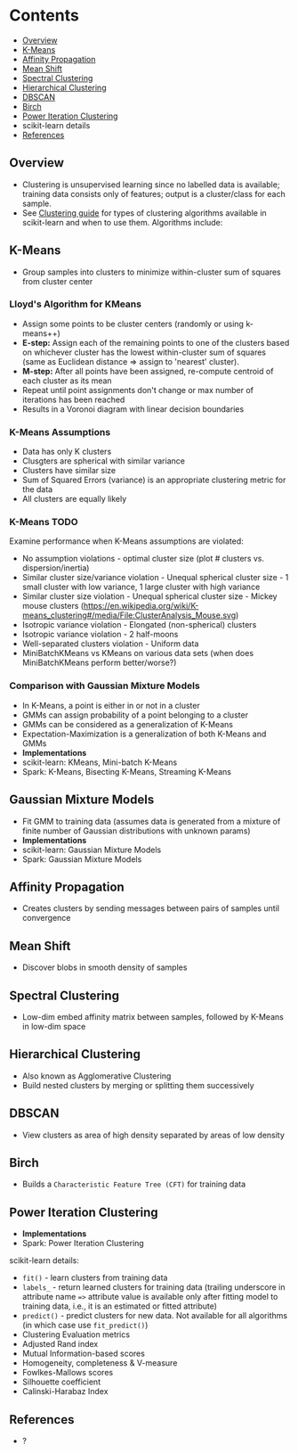# Contents
* [Overview](#overview)
* [K-Means](#k-means)
* [Affinity Propagation](#affinity-propagation)
* [Mean Shift](#mean-shift)
* [Spectral Clustering](#spectral-clustering)
* [Hierarchical Clustering](#hierarhical-clustering)
* [DBSCAN](#dbscan)
* [Birch](#birch)
* [Power Iteration Clustering](#power-iteration-clustering)
* scikit-learn details
* [References](#references)

## Overview
* Clustering is unsupervised learning since no labelled data is available; training data consists only of features; output is a cluster/class for each sample.
* See [Clustering guide](http://scikit-learn.org/stable/modules/clustering.html) for types of clustering algorithms available in scikit-learn and when to use them. Algorithms include:

## K-Means
* Group samples into clusters to minimize within-cluster sum of squares from cluster center

### Lloyd's Algorithm for KMeans
* Assign some points to be cluster centers (randomly or using k-means++)
* **E-step:** Assign each of the remaining points to one of the clusters based on whichever cluster has the lowest within-cluster sum of squares (same as Euclidean distance => assign to 'nearest' cluster).
* **M-step:** After all points have been assigned, re-compute centroid of each cluster as its mean
* Repeat until point assignments don't change or max number of iterations has been reached
* Results in a Voronoi diagram with linear decision boundaries

### K-Means Assumptions
* Data has only K clusters
* Clusgters are spherical with similar variance
* Clusters have similar size
* Sum of Squared Errors (variance) is an appropriate clustering metric for the data
* All clusters are equally likely

### K-Means TODO
Examine performance when K-Means assumptions are violated:
* No assumption violations - optimal cluster size (plot # clusters vs. dispersion/inertia)
* Similar cluster size/variance violation - Unequal spherical cluster size - 1 small cluster with low variance, 1 large cluster with high variance
* Similar cluster size violation - Unequal spherical cluster size - Mickey mouse clusters (https://en.wikipedia.org/wiki/K-means_clustering#/media/File:ClusterAnalysis_Mouse.svg)
* Isotropic variance violation - Elongated (non-spherical) clusters
* Isotropic variance violation - 2 half-moons
* Well-separated clusters violation - Uniform data
* MiniBatchKMeans vs KMeans on various data sets (when does MiniBatchKMeans perform better/worse?)

### Comparison with Gaussian Mixture Models
* In K-Means, a point is either in or not in a cluster
* GMMs can assign probability of a point belonging to a cluster
* GMMs can be considered as a generalization of K-Means
* Expectation-Maximization is a generalization of both K-Means and GMMs
* **Implementations**
 * scikit-learn: KMeans, Mini-batch K-Means
 * Spark: K-Means, Bisecting K-Means, Streaming K-Means

## Gaussian Mixture Models
* Fit GMM to training data (assumes data is generated from a mixture of finite number of Gaussian distributions with unknown params)
* **Implementations**
 * scikit-learn: Gaussian Mixture Models
 * Spark: Gaussian Mixture Models

## Affinity Propagation
* Creates clusters by sending messages between pairs of samples until convergence

## Mean Shift
* Discover blobs in smooth density of samples

## Spectral Clustering
* Low-dim embed affinity matrix between samples, followed by K-Means in low-dim space

## Hierarchical Clustering
* Also known as Agglomerative Clustering
* Build nested clusters by merging or splitting them successively

## DBSCAN
* View clusters as area of high density separated by areas of low density

## Birch
* Builds a `Characteristic Feature Tree (CFT)` for training data

## Power Iteration Clustering
* **Implementations**
 * Spark: Power Iteration Clustering

scikit-learn details:
* `fit()` - learn clusters from training data
* `labels_` - return learned clusters for training data (trailing underscore in attribute name `=>` attribute value is available only after fitting model to training data, i.e., it is an estimated or fitted attribute)
* `predict()` - predict clusters for new data. Not available for all algorithms (in which case use `fit_predict()`)
* Clustering Evaluation metrics
 * Adjusted Rand index
 * Mutual Information-based scores
 * Homogeneity, completeness & V-measure
 * Fowlkes-Mallows scores
 * Silhouette coefficient
 * Calinski-Harabaz Index

## References
* ?
